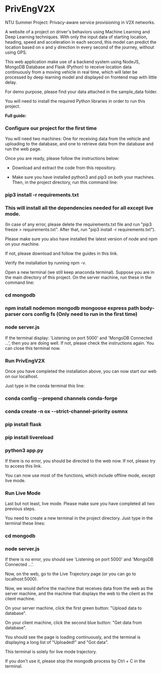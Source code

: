 # PrivEngV2X

NTU Summer Project: Privacy-aware service provisioning in V2X networks. 

A website of a project on driver's behaviors using Machine Learning and Deep Learning techniques. With only the input data of starting location, heading, speed and acceleration in each second, this model can predict the location based on x and y direction in every second of the journey, without using GPS.

This web application make use of a backend system using NodeJS, MongoDB Database and Flask (Python) to receive location data continuously from a moving vehicle in real time, which will later be processed by deep learning model and displayed on frontend map with little delay.

For demo purpose, please find your data attached in the sample_data folder.

You will need to install the required Python libraries in order to run this project.


**Full guide:**

### Configure our project for the first time


You will need two machines: One for receiving data from the vehicle and uploading to the database, and one to retrieve data from the database and run the web page.

Once you are ready, please follow the instructions below:

- Download and extract the code from this repository.

- Make sure you have installed python3 and pip3 on both your machines. Then, in the project directory, run this command line:

### pip3 install -r requirements.txt

### This will install all the dependencies needed for all except live mode.

(In case of any error, please delete the requirements.txt file and run "pip3 freeze > requirements.txt". After that, run "pip3 install -r requirements.txt").


Please make sure you also have installed the latest version of node and npm on your machine.

If not, please download and follow the guides in this link.

Verify the installation by running npm -v.

Open a new terminal (we still keep anaconda terminal). Suppose you are in the main directory of this project. On the server machine, run these in the command line:


### cd mongodb

### npm install nodemon mongodb mongoose express path body-parser cors config fs (Only need to run in the first time)

### node server.js

If the terminal display: 'Listening on port 5000' and 'MongoDB Connected ...', then you are doing well. If not, please check the instructions again. You can close this terminal now.



### Run PrivEngV2X


Once you have completed the installation above, you can now start our web on our localhost.

Just type in the conda terminal this line:

### conda config --prepend channels conda-forge

### conda create -n ox --strict-channel-priority osmnx

### pip install flask

### pip install livereload

### python3 app.py 


If there is no error, you should be directed to the web now. If not, please try to access this link.

You can now use most of the functions, which include offline mode, except live mode.


### Run Live Mode


Last but not least, live mode. Please make sure you have completed all two previous steps.


You need to create a new terminal in the project directory. Just type in the terminal these lines:


### cd mongodb

### node server.js


If there is no error, you should see 'Listening on port 5000' and 'MongoDB Connected ...'.


Now, on the web, go to the Live Trajectory page (or you can go to localhost:5000).

Now, we would define the machine that receives data from the web as the server machine, and the machine that displays the web to the client as the client machine.


On your server machine, click the first green button: "Upload data to database".

On your client machine, click the second blue button: "Get data from database".

You should see the page is loading continuously, and the terminal is displaying a long list of "Uploaded!" and "Got data".

This terminal is solely for live mode trajectory.

If you don't use it, please stop the mongodb process by Ctrl + C in the terminal.



